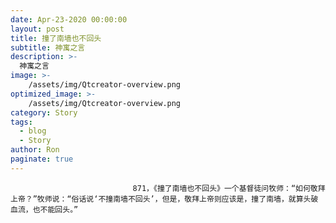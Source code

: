 ```yaml
---
date: Apr-23-2020 00:00:00
layout: post
title: 撞了南墙也不回头
subtitle: 神寓之言
description: >-
  神寓之言
image: >-
    /assets/img/Qtcreator-overview.png
optimized_image: >-
    /assets/img/Qtcreator-overview.png
category: Story
tags:
  - blog
  - Story
author: Ron
paginate: true
---
```


							　　871，《撞了南墙也不回头》一个基督徒问牧师：“如何敬拜上帝？”牧师说：“俗话说‘不撞南墙不回头’，但是，敬拜上帝则应该是，撞了南墙，就算头破血流，也不能回头。”
							
							
						